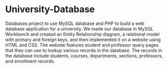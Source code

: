 # University-Database
 Databases project to use MySQL database and PHP to build a web database application for a university. We made our database in MySQL Workbench and created an Entity Relationship diagram, a relational model with primary and foreign keys, and then implemented it on a website using HTML and CSS. The website features student and professor query pages that they can use to lookup various records in the database. The records in the database include students, courses, departments, sections, professors, and enrollment records.
